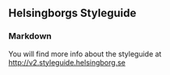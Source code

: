 ## Helsingborgs Styleguide


### Markdown

You will find more info about the styleguide at http://v2.styleguide.helsingborg.se
